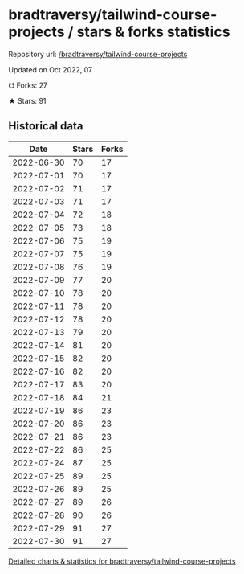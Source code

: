 # bradtraversy/tailwind-course-projects / stars & forks statistics

Repository url: [/bradtraversy/tailwind-course-projects](https://github.com/bradtraversy/tailwind-course-projects)

Updated on Oct 2022, 07

☋ Forks: 27

★ Stars: 91

## Historical data
| Date | Stars | Forks |
|------|-------|-------|
| 2022-06-30 | 70 | 17 | 
| 2022-07-01 | 70 | 17 | 
| 2022-07-02 | 71 | 17 | 
| 2022-07-03 | 71 | 17 | 
| 2022-07-04 | 72 | 18 | 
| 2022-07-05 | 73 | 18 | 
| 2022-07-06 | 75 | 19 | 
| 2022-07-07 | 75 | 19 | 
| 2022-07-08 | 76 | 19 | 
| 2022-07-09 | 77 | 20 | 
| 2022-07-10 | 78 | 20 | 
| 2022-07-11 | 78 | 20 | 
| 2022-07-12 | 78 | 20 | 
| 2022-07-13 | 79 | 20 | 
| 2022-07-14 | 81 | 20 | 
| 2022-07-15 | 82 | 20 | 
| 2022-07-16 | 82 | 20 | 
| 2022-07-17 | 83 | 20 | 
| 2022-07-18 | 84 | 21 | 
| 2022-07-19 | 86 | 23 | 
| 2022-07-20 | 86 | 23 | 
| 2022-07-21 | 86 | 23 | 
| 2022-07-22 | 86 | 25 | 
| 2022-07-24 | 87 | 25 | 
| 2022-07-25 | 89 | 25 | 
| 2022-07-26 | 89 | 25 | 
| 2022-07-27 | 89 | 26 | 
| 2022-07-28 | 90 | 26 | 
| 2022-07-29 | 91 | 27 | 
| 2022-07-30 | 91 | 27 | 


[Detailed charts & statistics for bradtraversy/tailwind-course-projects](https://reviewgithub.com/rep/bradtraversy/tailwind-course-projects)
